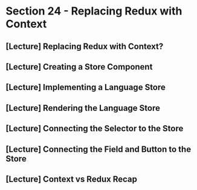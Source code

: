 # Section 24 - Replacing Redux with Context

## [Lecture] Replacing Redux with Context?

## [Lecture] Creating a Store Component

## [Lecture] Implementing a Language Store

## [Lecture] Rendering the Language Store

## [Lecture] Connecting the Selector to the Store

## [Lecture] Connecting the Field and Button to the Store

## [Lecture] Context vs Redux Recap
